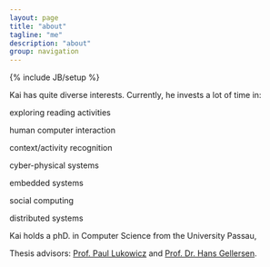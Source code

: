 ```yaml
---
layout: page
title: "about"
tagline: "me"
description: "about"
group: navigation
---
```

{% include JB/setup %}


Kai has quite diverse interests.
Currently, he invests a lot of time in:

exploring reading activities

human computer interaction

context/activity recognition

cyber-physical systems

embedded systems

social computing 

distributed systems


Kai holds a phD. in Computer Science from the University Passau,

Thesis advisors: [Prof. Paul Lukowicz](http://www.dfki.de/web/contact/staff?uid=palu01) and [Prof. Dr. Hans Gellersen](http://ubicomp.lancs.ac.uk/~hwg/).
